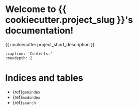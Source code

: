 # Welcome to {{ cookiecutter.project_slug }}'s documentation!

{{ cookiecutter.project_short_description }}.

```{toctree}
:caption: 'Contents:'
:maxdepth: 2
```

# Indices and tables

- {ref}`genindex`
- {ref}`modindex`
- {ref}`search`
